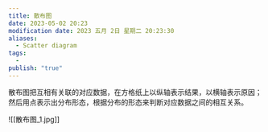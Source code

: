 ```yaml
---
title: 散布图
date: 2023-05-02 20:23
modification date: 2023 五月 2日 星期二 20:23:30
aliases:
  - Scatter diagram
tags:
  - 
publish: "true"
---
```


散布图把互相有关联的对应数据，在方格纸上以纵轴表示结果，以横轴表示原因；然后用点表示出分布形态，根据分布的形态来判断对应数据之间的相互关系。

![[散布图_1.jpg]]
